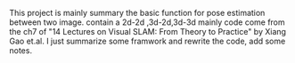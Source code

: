 
This project is mainly summary the basic function for pose estimation between two image.
contain a 2d-2d ,3d-2d,3d-3d
mainly code come from the ch7 of "14 Lectures on Visual SLAM: From Theory to Practice" by Xiang Gao et.al. I just summarize some framwork and rewrite the code, add some notes.